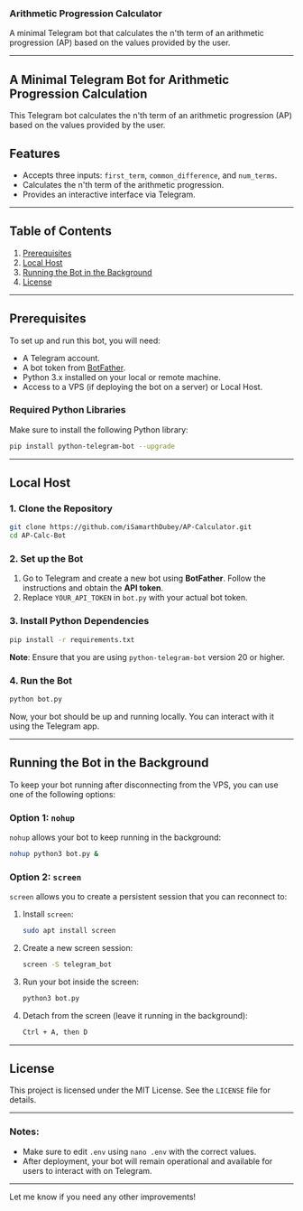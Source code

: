 ### Arithmetic Progression Calculator

A minimal Telegram bot that calculates the n'th term of an arithmetic progression (AP) based on the values provided by the user.

---

## A Minimal Telegram Bot for Arithmetic Progression Calculation

This Telegram bot calculates the n'th term of an arithmetic progression (AP) based on the values provided by the user.

## Features
- Accepts three inputs: `first_term`, `common_difference`, and `num_terms`.
- Calculates the n'th term of the arithmetic progression.
- Provides an interactive interface via Telegram.

---

## Table of Contents
1. [Prerequisites](#prerequisites)
2. [Local Host](#local-host)
3. [Running the Bot in the Background](#running-the-bot-in-the-background)
4. [License](#license)

---

## Prerequisites

To set up and run this bot, you will need:
- A Telegram account.
- A bot token from [BotFather](https://core.telegram.org/bots#botfather).
- Python 3.x installed on your local or remote machine.
- Access to a VPS (if deploying the bot on a server) or Local Host.

### Required Python Libraries
Make sure to install the following Python library:
```bash
pip install python-telegram-bot --upgrade
```

---

## Local Host

### 1. Clone the Repository

```bash
git clone https://github.com/iSamarthDubey/AP-Calculator.git
cd AP-Calc-Bot
```

### 2. Set up the Bot

1. Go to Telegram and create a new bot using **BotFather**. Follow the instructions and obtain the **API token**.
2. Replace `YOUR_API_TOKEN` in `bot.py` with your actual bot token.

### 3. Install Python Dependencies

```bash
pip install -r requirements.txt
```
**Note**: Ensure that you are using `python-telegram-bot` version 20 or higher.

### 4. Run the Bot

```bash
python bot.py
```

Now, your bot should be up and running locally. You can interact with it using the Telegram app.

---

## Running the Bot in the Background

To keep your bot running after disconnecting from the VPS, you can use one of the following options:

### Option 1: `nohup`

`nohup` allows your bot to keep running in the background:
```bash
nohup python3 bot.py &
```

### Option 2: `screen`

`screen` allows you to create a persistent session that you can reconnect to:
1. Install `screen`:
   ```bash
   sudo apt install screen
   ```

2. Create a new screen session:
   ```bash
   screen -S telegram_bot
   ```

3. Run your bot inside the screen:
   ```bash
   python3 bot.py
   ```

4. Detach from the screen (leave it running in the background):
   ```bash
   Ctrl + A, then D
   ```

---

## License

This project is licensed under the MIT License. See the `LICENSE` file for details.

---

### Notes:
- Make sure to edit `.env` using `nano .env` with the correct values.
- After deployment, your bot will remain operational and available for users to interact with on Telegram.

---

Let me know if you need any other improvements!